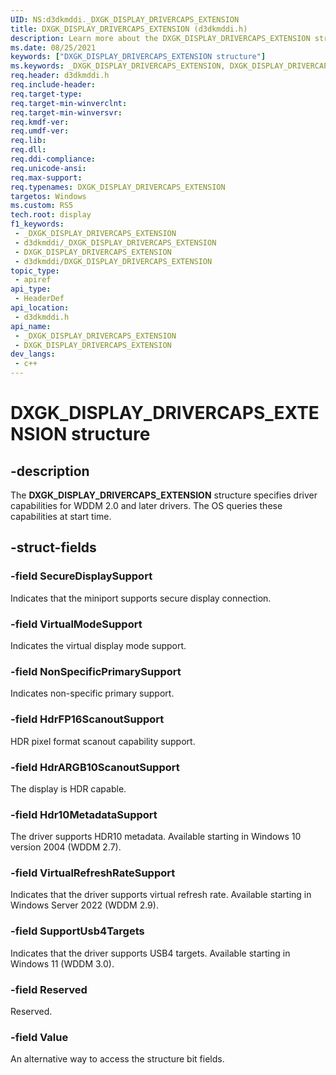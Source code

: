 ```yaml
---
UID: NS:d3dkmddi._DXGK_DISPLAY_DRIVERCAPS_EXTENSION
title: DXGK_DISPLAY_DRIVERCAPS_EXTENSION (d3dkmddi.h)
description: Learn more about the DXGK_DISPLAY_DRIVERCAPS_EXTENSION structure.
ms.date: 08/25/2021
keywords: ["DXGK_DISPLAY_DRIVERCAPS_EXTENSION structure"]
ms.keywords: _DXGK_DISPLAY_DRIVERCAPS_EXTENSION, DXGK_DISPLAY_DRIVERCAPS_EXTENSION,
req.header: d3dkmddi.h
req.include-header: 
req.target-type: 
req.target-min-winverclnt: 
req.target-min-winversvr: 
req.kmdf-ver: 
req.umdf-ver: 
req.lib: 
req.dll: 
req.ddi-compliance: 
req.unicode-ansi: 
req.max-support: 
req.typenames: DXGK_DISPLAY_DRIVERCAPS_EXTENSION
targetos: Windows
ms.custom: RS5
tech.root: display
f1_keywords:
 - _DXGK_DISPLAY_DRIVERCAPS_EXTENSION
 - d3dkmddi/_DXGK_DISPLAY_DRIVERCAPS_EXTENSION
 - DXGK_DISPLAY_DRIVERCAPS_EXTENSION
 - d3dkmddi/DXGK_DISPLAY_DRIVERCAPS_EXTENSION
topic_type:
 - apiref
api_type:
 - HeaderDef
api_location:
 - d3dkmddi.h
api_name:
 - _DXGK_DISPLAY_DRIVERCAPS_EXTENSION
 - DXGK_DISPLAY_DRIVERCAPS_EXTENSION
dev_langs:
 - c++
---
```


# DXGK_DISPLAY_DRIVERCAPS_EXTENSION structure

## -description

The **DXGK_DISPLAY_DRIVERCAPS_EXTENSION** structure specifies driver capabilities for WDDM 2.0 and later drivers. The OS queries these capabilities at start time.

## -struct-fields

### -field SecureDisplaySupport

Indicates that the miniport supports secure display connection.

### -field VirtualModeSupport

Indicates the virtual display mode support.

### -field NonSpecificPrimarySupport

Indicates non-specific primary support.

### -field HdrFP16ScanoutSupport

HDR pixel format scanout capability support.

### -field HdrARGB10ScanoutSupport

The display is HDR capable.

### -field Hdr10MetadataSupport

The driver supports HDR10 metadata. Available starting in Windows 10 version 2004 (WDDM 2.7).

### -field VirtualRefreshRateSupport

Indicates that the driver supports virtual refresh rate. Available starting in Windows Server 2022 (WDDM 2.9).

### -field SupportUsb4Targets

Indicates that the driver supports USB4 targets. Available starting in Windows 11 (WDDM 3.0).

### -field Reserved

Reserved.

### -field Value

An alternative way to access the structure bit fields.
